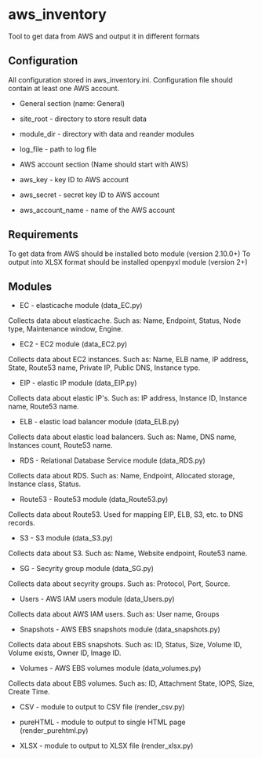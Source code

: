 # aws_inventory
Tool to get data from AWS and output it in different formats

## Configuration
All configuration stored in aws_inventory.ini. Configuration file should contain at least one AWS account.

- General section (name: General)
  
 - site_root - directory to store result data

 - module_dir - directory with data and reander modules

 - log_file - path to log file

- AWS account section (Name should start with AWS)

 - aws_key - key ID to AWS account

 - aws_secret - secret key ID to AWS account

 - aws_account_name - name of the AWS account

## Requirements

To get data from AWS should be installed boto module (version 2.10.0+)
To output into XLSX format should be installed openpyxl module (version 2+)

## Modules

- EC - elasticache module (data_EC.py)

 Collects data about elasticache. Such as: Name, Endpoint, Status, Node type, Maintenance window, Engine.
- EC2 - EC2 module (data_EC2.py)

 Collects data about EC2 instances. Such as: Name, ELB name, IP address, State, Route53 name, Private IP, Public DNS, Instance type.
 
- EIP - elastic IP module (data_EIP.py)

 Collects data about elastic IP's. Such as: IP address, Instance ID, Instance name, Route53 name.

- ELB - elastic load balancer module (data_ELB.py)

 Collects data about elastic load balancers. Such as: Name, DNS name, Instances count, Route53 name.

- RDS - Relational Database Service module (data_RDS.py)

 Collects data about RDS. Such as: Name, Endpoint, Allocated storage, Instance class, Status.

- Route53 - Route53 module (data_Route53.py)

 Collects data about Route53. Used for mapping EIP, ELB, S3, etc. to DNS records.

- S3 - S3 module (data_S3.py)

 Collects data about S3. Such as: Name, Website endpoint, Route53 name.

- SG - Secyrity group module (data_SG.py)

 Collects data about secyrity groups. Such as: Protocol, Port, Source.

- Users - AWS IAM users module (data_Users.py)

 Collects data about AWS IAM users. Such as: User name, Groups

- Snapshots - AWS EBS snapshots module (data_snapshots.py)

 Collects data about EBS snapshots. Such as: ID, Status, Size, Volume ID, Volume exists, Owner ID, Image ID.

- Volumes - AWS EBS volumes module (data_volumes.py)

 Collects data about EBS volumes. Such as: ID, Attachment State, IOPS, Size, Create Time.
 
- CSV - module to output to CSV file (render_csv.py)

- pureHTML - module to output to single HTML page (render_purehtml.py)

- XLSX - module to output to XLSX file (render_xlsx.py)